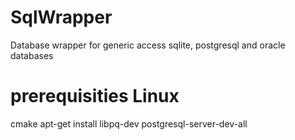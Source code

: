 # SqlWrapper
Database wrapper for generic access sqlite, postgresql and oracle databases

# prerequisities Linux
cmake
apt-get install libpq-dev postgresql-server-dev-all
